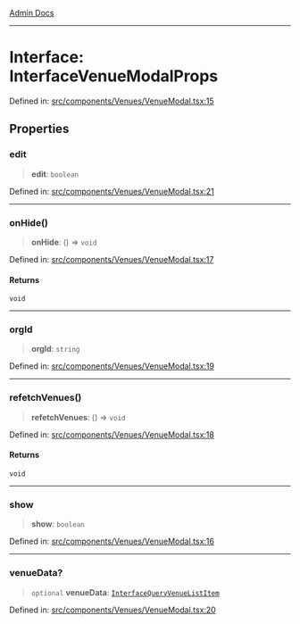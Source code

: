 [Admin Docs](/)

***

# Interface: InterfaceVenueModalProps

Defined in: [src/components/Venues/VenueModal.tsx:15](https://github.com/gautam-divyanshu/talawa-admin/blob/d5fea688542032271211cd43ee86c7db0866bcc0/src/components/Venues/VenueModal.tsx#L15)

## Properties

### edit

> **edit**: `boolean`

Defined in: [src/components/Venues/VenueModal.tsx:21](https://github.com/gautam-divyanshu/talawa-admin/blob/d5fea688542032271211cd43ee86c7db0866bcc0/src/components/Venues/VenueModal.tsx#L21)

***

### onHide()

> **onHide**: () => `void`

Defined in: [src/components/Venues/VenueModal.tsx:17](https://github.com/gautam-divyanshu/talawa-admin/blob/d5fea688542032271211cd43ee86c7db0866bcc0/src/components/Venues/VenueModal.tsx#L17)

#### Returns

`void`

***

### orgId

> **orgId**: `string`

Defined in: [src/components/Venues/VenueModal.tsx:19](https://github.com/gautam-divyanshu/talawa-admin/blob/d5fea688542032271211cd43ee86c7db0866bcc0/src/components/Venues/VenueModal.tsx#L19)

***

### refetchVenues()

> **refetchVenues**: () => `void`

Defined in: [src/components/Venues/VenueModal.tsx:18](https://github.com/gautam-divyanshu/talawa-admin/blob/d5fea688542032271211cd43ee86c7db0866bcc0/src/components/Venues/VenueModal.tsx#L18)

#### Returns

`void`

***

### show

> **show**: `boolean`

Defined in: [src/components/Venues/VenueModal.tsx:16](https://github.com/gautam-divyanshu/talawa-admin/blob/d5fea688542032271211cd43ee86c7db0866bcc0/src/components/Venues/VenueModal.tsx#L16)

***

### venueData?

> `optional` **venueData**: [`InterfaceQueryVenueListItem`](../../../../utils/interfaces/interfaces/InterfaceQueryVenueListItem.md)

Defined in: [src/components/Venues/VenueModal.tsx:20](https://github.com/gautam-divyanshu/talawa-admin/blob/d5fea688542032271211cd43ee86c7db0866bcc0/src/components/Venues/VenueModal.tsx#L20)
